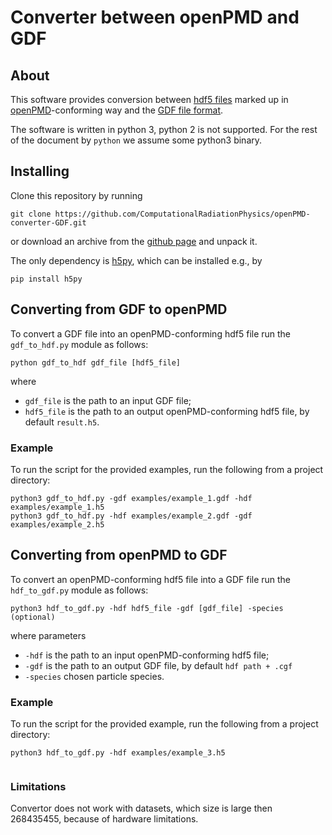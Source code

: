 # Converter between openPMD and GDF

## About

This software provides conversion between [hdf5 files](https://www.hdfgroup.org/HDF5/) marked up in [openPMD](https://github.com/openPMD/openPMD-standard)-conforming way and the [GDF file format](http://www.pulsar.nl/gpt/).

The software is written in python 3, python 2 is not supported. For the rest of the document by ```python``` we assume some python3 binary.

## Installing

Clone this repository by running
```
git clone https://github.com/ComputationalRadiationPhysics/openPMD-converter-GDF.git
```
or download an archive from the [github page](https://github.com/ComputationalRadiationPhysics/openPMD-converter-GDF) and unpack it.

The only dependency is [h5py](https://www.h5py.org/), which can be installed e.g., by
```
pip install h5py
```

## Converting from GDF to openPMD

To convert a GDF file into an openPMD-conforming hdf5 file run the ```gdf_to_hdf.py``` module as follows:
```
python gdf_to_hdf gdf_file [hdf5_file]
```
where 
* ```gdf_file``` is the path to an input GDF file;
* ```hdf5_file``` is the path to an output openPMD-conforming hdf5 file, by default ```result.h5```.

### Example

To run the script for the provided examples, run the following from a project directory:
```
python3 gdf_to_hdf.py -gdf examples/example_1.gdf -hdf examples/example_1.h5
python3 gdf_to_hdf.py -hdf examples/example_2.gdf -gdf examples/example_2.h5
```

## Converting from openPMD to GDF

To convert an openPMD-conforming hdf5 file into a GDF file run the ```hdf_to_gdf.py``` module as follows:
```
python3 hdf_to_gdf.py -hdf hdf5_file -gdf [gdf_file] -species (optional)
```
where parameters
* ```-hdf``` is the path to an input openPMD-conforming hdf5 file; 
* ```-gdf``` is the path to an output GDF file, by default ```hdf path + .cgf```
* ```-species``` chosen particle species.


### Example

To run the script for the provided example, run the following from a project directory:
```
python3 hdf_to_gdf.py -hdf examples/example_3.h5 


```

### Limitations


Convertor does not work with datasets, which size is large then 268435455, because of hardware limitations.

